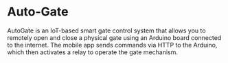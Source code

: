 # Auto-Gate
AutoGate is an IoT-based smart gate control system that allows you to remotely open and close a physical gate using an Arduino board connected to the internet. The mobile app sends commands via HTTP to the Arduino, which then activates a relay to operate the gate mechanism.
